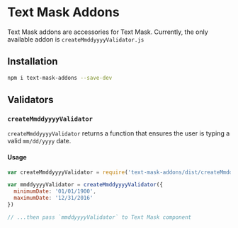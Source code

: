 # Text Mask Addons

Text Mask addons are accessories for Text Mask. Currently, the only available addon is
`createMmddyyyyValidator.js`

## Installation

```bash
npm i text-mask-addons --save-dev
```

## Validators

### `createMmddyyyyValidator`

`createMmddyyyyValidator` returns a function that ensures the user is typing a valid `mm/dd/yyyy`
date.

#### Usage

```js
var createMmddyyyyValidator = require('text-mask-addons/dist/createMmddyyyyValidator')

var mmddyyyyValidator = createMmddyyyyValidator({
  minimumDate: '01/01/1900',
  maximumDate: '12/31/2016'
})

// ...then pass `mmddyyyyValidator` to Text Mask component
```
